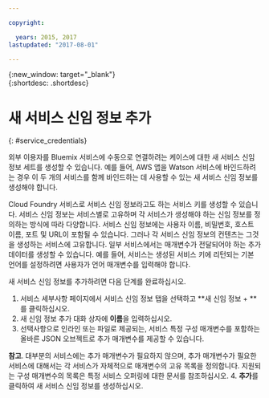 ```yaml
---

copyright:

  years: 2015, 2017
lastupdated: "2017-08-01"

---
```


{:new_window: target="_blank"}  
{:shortdesc: .shortdesc}


# 새 서비스 신임 정보 추가
{: #service_credentials}

외부 이용자를 Bluemix 서비스에 수동으로 연결하려는 케이스에 대한 새 서비스 신임 정보 세트를 생성할 수 있습니다. 예를 들어, AWS 앱을 Watson 서비스에 바인드하려는 경우 이 두 개의 서비스를 함께 바인드하는 데 사용할 수 있는 새 서비스 신임 정보를 생성해야 합니다. 

Cloud Foundry 서비스로 서비스 신임 정보라고도 하는 서비스 키를 생성할 수 있습니다. 서비스 신임 정보는 서비스별로 고유하며 각 서비스가 생성해야 하는 신임 정보를 정의하는 방식에 따라 다양합니다. 서비스 신임 정보에는 사용자 이름, 비밀번호, 호스트 이름, 포트 및 URL이 포함될 수 있습니다. 그러나 각 서비스 신임 정보의 컨텐츠는 그것을 생성하는 서비스에 고유합니다. 일부 서비스에서는 매개변수가 전달되어야 하는 추가 데이터를 생성할 수 있습니다. 예를 들어, 서비스는 생성된 서비스 키에 리턴되는 기본 언어를 설정하려면 사용자가 언어 매개변수를 입력해야 합니다.  

새 서비스 신임 정보를 추가하려면 다음 단계를 완료하십시오.

1. 서비스 세부사항 페이지에서 서비스 신임 정보 탭을 선택하고 **새 신임 정보 + **를 클릭하십시오.
2. 새 신임 정보 추가 대화 상자에 **이름**을 입력하십시오.
3. 선택사항으로 인라인 또는 파일로 제공되는, 서비스 특정 구성 매개변수를 포함하는 올바른 JSON 오브젝트로 추가 매개변수를 제공할 수 있습니다. 

  **참고**. 대부분의 서비스에는 추가 매개변수가 필요하지 않으며, 추가 매개변수가 필요한 서비스에 대해서는 각 서비스가 자체적으로 매개변수의 고유 목록을 정의합니다. 지원되는 구성 매개변수의 목록은 특정 서비스 오퍼링에 대한 문서를 참조하십시오. 
4. **추가**를 클릭하여 새 서비스 신임 정보를 생성하십시오. 
